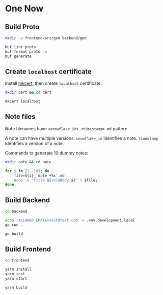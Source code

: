 # One Now

## Build Proto

```bash
mkdir -p frontend/src/gen backend/gen

buf lint proto
buf format proto -w
buf generate
```

## Create `localhost` certificate

Install [mkcert](https://github.com/FiloSottile/mkcert), then create `localhost` certificate.

```bash
mkdir cert && cd cert

mkcert localhost
```

## Note files

Note filenames have `<snowflake_id>_<timestamp>.md` pattern.

A note can have multiple versions. `snowflake_id` identifies a note. `timestamp` identifies a version of a note.

Commands to generate 10 dummy notes:

```bash
mkdir note && cd note

for i in {1..10}; do
    file=${i}_`date +%s`.md
    echo -e "Title $i\n\nBody $i" > $file;
done
```

## Build Backend

```bash
cd backend

echo 'ALLOWED_EMAIL=test@test.com' > .env.development.local
go run .

go build
```

## Build Frontend

```bash
cd frontend

yarn install
yarn test
yarn start

yarn build
```
